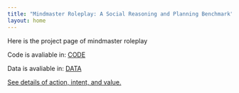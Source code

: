 ```yaml
---
title: "Mindmaster Roleplay: A Social Reasoning and Planning Benchmark"
layout: home
---
```


Here is the project page of mindmaster roleplay

Code is avaliable in: [CODE](https://github.com/caozh20/MindMaster-code)

Data is avaliable in: [DATA](https://huggingface.co/datasets/caozh20/MindMaster/tree/main)

<a href="/details" class="floating-button">See details of action, intent, and value. </a>